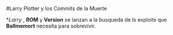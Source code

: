 #Larry Plotter y los Commits de la Muerte

**Larry* , **ROM** y **Version** se lanzan a la busqueda de ls exploits que
**Ballmemort** necesita para sobrevivir.
